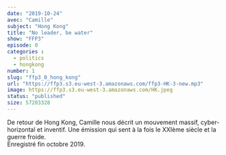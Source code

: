 ```yaml
---
date: "2019-10-24"
avec: "Camille"
subject: "Hong Kong"
title: "No leader, be water"
show: "FFP3"
episode: 0
categories :
  - politics
  - hongkong
number: 1
slug: "ffp3_0_hong_kong"
url: "https://ffp3.s3.eu-west-3.amazonaws.com/ffp3-HK-3-new.mp3"
image: https://ffp3.s3.eu-west-3.amazonaws.com/HK.jpeg
status: "published"
size: 57203328
---
```


De retour de Hong Kong, Camille nous décrit un mouvement massif, cyber-horizontal et inventif. Une émission qui sent à la fois le XXIème siècle et la guerre froide. </br>
Enregistré fin octobre 2019.
